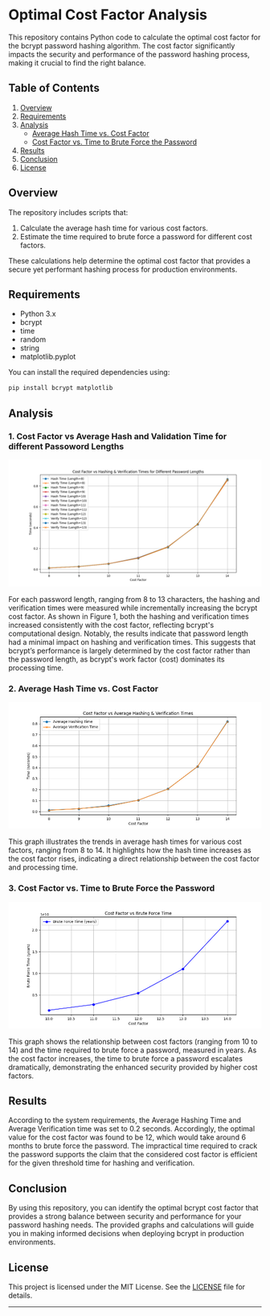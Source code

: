 # Optimal Cost Factor Analysis

This repository contains Python code to calculate the optimal cost factor for the bcrypt password hashing algorithm. The cost factor significantly impacts the security and performance of the password hashing process, making it crucial to find the right balance.

## Table of Contents
1. [Overview](#overview)
2. [Requirements](#requirements)
3. [Analysis](#analysis)
   - [Average Hash Time vs. Cost Factor](#1-average-hash-time-vs-cost-factor)
   - [Cost Factor vs. Time to Brute Force the Password](#2-cost-factor-vs-time-to-brute-force-the-password)
4. [Results](#results)
5. [Conclusion](#conclusion)
6. [License](#license)

## Overview

The repository includes scripts that:
1. Calculate the average hash time for various cost factors.
2. Estimate the time required to brute force a password for different cost factors.

These calculations help determine the optimal cost factor that provides a secure yet performant hashing process for production environments.

## Requirements

- Python 3.x
- bcrypt
- time
- random
- string
- matplotlib.pyplot

You can install the required dependencies using:

```bash
pip install bcrypt matplotlib
```

## Analysis

### 1. Cost Factor vs Average Hash and Validation Time for different Passoword Lengths

![Average Hash Time vs. Cost Factor for Varying Password Lengths](./Cost%20Factor%20vs%20Hash%20Times%20for%20different%20lengths%20of%20password.png)

For each password length, ranging from 8 to 13 characters, the hashing and verification times were measured while incrementally increasing the bcrypt cost factor. As shown in Figure 1, both the hashing and verification times increased consistently with the cost factor, reflecting bcrypt's computational design. Notably, the results indicate that password length had a minimal impact on hashing and verification times. This suggests that bcrypt’s performance is largely determined by the cost factor rather than the password length, as bcrypt's work factor (cost) dominates its processing time.

### 2. Average Hash Time vs. Cost Factor

![Average Hash Time vs. Cost Factor](./Avg%20hash%20verify%20vs%20cost%20factor.png)

This graph illustrates the trends in average hash times for various cost factors, ranging from 8 to 14. It highlights how the hash time increases as the cost factor rises, indicating a direct relationship between the cost factor and processing time.

### 3. Cost Factor vs. Time to Brute Force the Password

![Cost Factor vs. Time to Brute Force](./Cost%20Factor%20vs%20Time%20to%20Brute%20Force.png)

This graph shows the relationship between cost factors (ranging from 10 to 14) and the time required to brute force a password, measured in years. As the cost factor increases, the time to brute force a password escalates dramatically, demonstrating the enhanced security provided by higher cost factors.

## Results

According to the system requirements, the Average Hashing Time and Average Verification time was set to 0.2 seconds. Accordingly, the optimal value for the cost factor was found to be 12, which would take around 6 months to brute force the password. The impractical time required to crack the password supports the claim that the considered cost factor is efficient for the given threshold time for hashing and verification.

## Conclusion

By using this repository, you can identify the optimal bcrypt cost factor that provides a strong balance between security and performance for your password hashing needs. The provided graphs and calculations will guide you in making informed decisions when deploying bcrypt in production environments.

## License

This project is licensed under the MIT License. See the [LICENSE](LICENSE) file for details.

---
